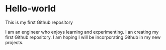 # Hello-world
This is my first Github repository

I am an engineer who enjoys learning and experimenting. I an creating my first Github repository. I am hoping I will be incorporating Github in my new projects. 

